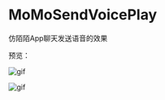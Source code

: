 # MoMoSendVoicePlay
仿陌陌App聊天发送语音的效果

预览：

![gif](https://github.com/sunzoulin/MoMoSendVoicePlay/blob/master/gif/review1.gif)

![gif](https://github.com/sunzoulin/MoMoSendVoicePlay/blob/master/gif/review2.gif)
